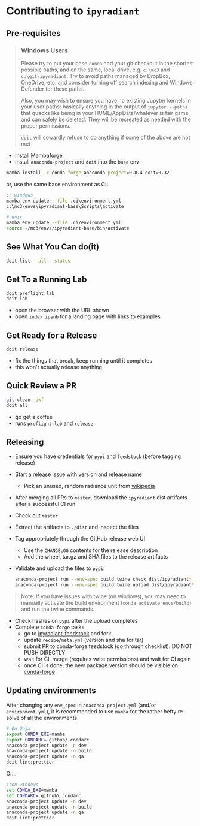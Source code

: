 # Contributing to `ipyradiant`

## Pre-requisites

> ### Windows Users
>
> Please try to put your base `conda` and your git checkout in the shortest possible
> paths, and on the same, local drive, e.g. `c:\mc3` and `c:\git\ipyradiant`. Try to
> avoid paths managed by DropBox, OneDrive, etc. and consider turning off search
> indexing and Windows Defender for these paths.
>
> Also, you may wish to ensure you have no existing Jupyter kernels in your user paths:
> basically anything in the output of `jupyter --paths` that quacks like being in your
> HOME/AppData/whatever is fair game, and can safely be deleted. They will be recreated
> as needed with the proper permissions.
>
> `doit` will cowardly refuse to do anything if some of the above are not met

- install [Mambaforge](https://github.com/conda-forge/miniforge/releases)
- install `anaconda-project` and `doit` into the `base` env

```bat
mamba install -c conda-forge anaconda-project=0.8.4 doit=0.32
```

or, use the same base environment as CI:

```bat
:: windows
mamba env update --file .ci\environment.yml
c:\mc3\envs\ipyradiant-base\Scripts\activate
```

```bash
# unix
mamba env update --file .ci/environment.yml
source ~/mc3/envs/ipyradiant-base/bin/activate
```

## See What You Can do(it)

```bash
doit list --all --status
```

## Get To a Running Lab

```bash
doit preflight:lab
doit lab
```

- open the browser with the URL shown
- open `index.ipynb` for a landing page with links to examples

## Get Ready for a Release

```bash
doit release
```

- fix the things that break, keep running until it completes
- this won't actually release anything

## Quick Review a PR

```bash
git clean -dxf
doit all
```

- go get a coffee
- runs `preflight:lab` and `release`

## Releasing

- Ensure you have credentials for `pypi` and `feedstock` (before tagging release)
- Start a release issue with version and release name
  - Pick an unused, random radiance unit from [wikipedia][radiance-si-units]
- After merging all PRs to `master`, download the `ipyradiant` dist artifacts after a
  successful CI run
- Check out `master`
- Extract the artifacts to `./dist` and inspect the files
- Tag appropriately through the GitHub release web UI
  - Use the `CHANGELOG` contents for the release description
  - Add the wheel, tar.gz and SHA files to the release artifacts
- Validate and upload the files to `pypi`:

  ```bash
  anaconda-project run --env-spec build twine check dist/ipyradiant*
  anaconda-project run --env-spec build twine upload dist/ipyradiant*
  ```

> Note: If you have issues with twine (on windows), you may need to manually activate the build environment (`conda activate envs/build`) and run the twine commands.

- Check hashes on `pypi` after the upload completes
- Complete `conda-forge` tasks
  - go to [ipyradiant-feedstock](https://github.com/conda-forge/ipyradiant-feedstock)
    and fork
  - update `recipe/meta.yml` (version and sha for tar)
  - submit PR to conda-forge feedstock (go through checklist). DO NOT PUSH DIRECTLY
  - wait for CI, merge (requires write permissions) and wait for CI again
  - once CI is done, the new package version should be visible on [conda-forge][conda-forge-ipyradiant]

[radiance-si-units]: https://en.wikipedia.org/wiki/Radiance#SI_radiometry_units
[conda-forge-ipyradiant]: https://anaconda.org/conda-forge/ipyradiant

## Updating environments

After changing any `env_spec` in `anaconda-project.yml` (and/or `environment.yml`), it
is recommended to use `mamba` for the rather hefty re-solve of all the environments.

```bash
# On Unix
export CONDA_EXE=mamba
export CONDARC=.github/.condarc
anaconda-project update -n dev
anaconda-project update -n build
anaconda-project update -n qa
doit lint:prettier
```

Or...

```bat
::on windows
set CONDA_EXE=mamba
set CONDARC=.github\.condarc
anaconda-project update -n dev
anaconda-project update -n build
anaconda-project update -n qa
doit lint:prettier
```

